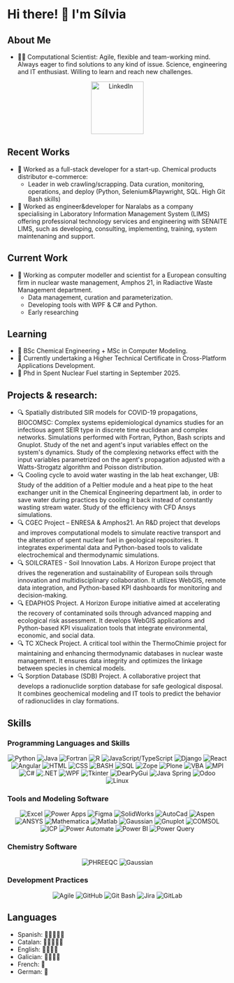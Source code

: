 # Hi there! 👋 I'm Sílvia

## About Me
- 👨‍💻 Computational Scientist: Agile, flexible and team-working mind. Always eager to find solutions to any kind of issue. Science, engineering and IT enthusiast. Willing to learn and reach new challenges.

<p align="center">
  <a href="https://www.linkedin.com/in/silvia-%C3%A1lvarez-d%C3%ADaz/" target="_blank"><img src="https://img.shields.io/badge/-LinkedIn-blue?style=flat-square&logo=linkedin&logoColor=white" alt="LinkedIn" width="120"></a>
</p>

## Recent Works
- 💼 Worked as a full-stack developer for a start-up. Chemical products distributor e-commerce:
  - Leader in web crawling/scrapping. Data curation, monitoring, operations, and deploy (Python, Selenium\&Playwright, SQL. High Git Bash skills)
- 💼 Worked as engineer&developer for Naralabs as a company specialising in Laboratory Information Management System (LIMS) offering professional technology services and engineering with SENAITE LIMS, such as developing, consulting, implementing, training, system maintenaning and support.

## Current Work
- 💼 Working as computer modeller and scientist for a European consulting firm in nuclear waste management, Amphos 21, in Radiactive Waste Management department.
  - Data management, curation and parameterization.
  - Developing tools with WPF & C# and Python.
  - Early researching

## Learning
- 🌱 BSc Chemical Engineering + MSc in Computer Modeling.
- 🌱 Currently undertaking a Higher Technical Certificate in Cross-Platform Applications Development.
- 🌱 Phd in Spent Nuclear Fuel starting in September 2025.

## Projects & research:
- 🔍 Spatially distributed SIR models for COVID-19 propagations, BIOCOMSC:
  Complex systems epidemiological dynamics studies for an infectious agent SEIR type in discrete time euclidean and complex networks. Simulations performed with Fortran, Python, Bash scripts and Gnuplot. Study of the net and agent's input variables effect on the system's dynamics. Study of the complexing networks effect with the input variables parametrized on the agent's propagation adjusted with a Watts-Strogatz algorithm and Poisson distribution.
- 🔍 Cooling cycle to avoid water wasting in the lab heat exchanger, UB:
  Study of the addition of a Peltier module and a heat pipe to the heat exchanger unit in the Chemical Engineering department lab, in order to save water during practices by cooling it back instead of constantly wasting stream water. Study of the efficiency with CFD Ansys simulations.
- 🔍 CGEC Project – ENRESA & Amphos21. An R&D project that develops and improves computational models to simulate reactive transport and the alteration of spent nuclear fuel in geological repositories. It integrates experimental data and Python-based tools to validate electrochemical and thermodynamic simulations.
- 🔍 SOILCRATES - Soil Innovation Labs. A Horizon Europe project that drives the regeneration and sustainability of European soils through innovation and multidisciplinary collaboration. It utilizes WebGIS, remote data integration, and Python-based KPI dashboards for monitoring and decision-making.
- 🔍 EDAPHOS Project. A Horizon Europe initiative aimed at accelerating the recovery of contaminated soils through advanced mapping and ecological risk assessment. It develops WebGIS applications and Python-based KPI visualization tools that integrate environmental, economic, and social data.
- 🔍 TC XCheck Project. A critical tool within the ThermoChimie project for maintaining and enhancing thermodynamic databases in nuclear waste management. It ensures data integrity and optimizes the linkage between species in chemical models.
- 🔍 Sorption Database (SDB) Project. A collaborative project that develops a radionuclide sorption database for safe geological disposal. It combines geochemical modeling and IT tools to predict the behavior of radionuclides in clay formations.

## Skills

### Programming Languages and Skills
<p align="center"> <img src="https://img.shields.io/badge/-Python-yellow?style=for-the-badge&logo=python" alt="Python"> <img src="https://img.shields.io/badge/-Java-red?style=for-the-badge&logo=java" alt="Java"> <img src="https://img.shields.io/badge/-Fortran-blue?style=for-the-badge&logo=fortran" alt="Fortran"> <img src="https://img.shields.io/badge/-R-informational?style=for-the-badge&logo=r" alt="R"> <img src="https://img.shields.io/badge/-JS/TS-green?style=for-the-badge&logo=javascript" alt="JavaScript/TypeScript"> <img src="https://img.shields.io/badge/-Django-darkgreen?style=for-the-badge&logo=django" alt="Django"> <img src="https://img.shields.io/badge/-React-blue?style=for-the-badge&logo=react" alt="React"> <img src="https://img.shields.io/badge/-Angular-red?style=for-the-badge&logo=angular" alt="Angular"> <img src="https://img.shields.io/badge/-HTML-orange?style=for-the-badge&logo=html5" alt="HTML"> <img src="https://img.shields.io/badge/-CSS-blueviolet?style=for-the-badge&logo=css3" alt="CSS"> <img src="https://img.shields.io/badge/-BASH-lightgrey?style=for-the-badge&logo=gnu-bash" alt="BASH"> <img src="https://img.shields.io/badge/-SQL-darkorange?style=for-the-badge&logo=mysql" alt="SQL"> <img src="https://img.shields.io/badge/-Zope-blueviolet?style=for-the-badge&logo=zope" alt="Zope"> <img src="https://img.shields.io/badge/-Plone-orange?style=for-the-badge&logo=plone" alt="Plone"> <img src="https://img.shields.io/badge/-VBA-yellow?style=for-the-badge&logo=microsoft-excel" alt="VBA"> <img src="https://img.shields.io/badge/-MPI-darkblue?style=for-the-badge&logo=mpi" alt="MPI"> <img src="https://img.shields.io/badge/-C%23-purple?style=for-the-badge&logo=c-sharp" alt="C#"> <img src="https://img.shields.io/badge/-.NET-blue?style=for-the-badge&logo=dotnet" alt=".NET"> <img src="https://img.shields.io/badge/-WPF-darkblue?style=for-the-badge&logo=windows" alt="WPF"> <img src="https://img.shields.io/badge/-Tkinter-lightgrey?style=for-the-badge&logo=python" alt="Tkinter"> <img src="https://img.shields.io/badge/-DearPyGui-orange?style=for-the-badge&logo=python" alt="DearPyGui"> <img src="https://img.shields.io/badge/-Java_Spring-red?style=for-the-badge&logo=java" alt="Java Spring"> <img src="https://img.shields.io/badge/-Odoo-blue?style=for-the-badge&logo=odoo" alt="Odoo"> <img src="https://img.shields.io/badge/-Linux-black?style=for-the-badge&logo=linux" alt="Linux"> </p>

### Tools and Modeling Software
<p align="center"> <img src="https://img.shields.io/badge/-Excel-green?style=flat-square&logo=microsoft-excel" alt="Excel"> <img src="https://img.shields.io/badge/-Power%20Apps-blue?style=flat-square&logo=microsoft-powerpoint" alt="Power Apps"> <img src="https://img.shields.io/badge/-Figma-orange?style=flat-square&logo=figma" alt="Figma"> <img src="https://img.shields.io/badge/-SolidWorks-red?style=flat-square&logo=solidworks" alt="SolidWorks"> <img src="https://img.shields.io/badge/-AutoCad-lightblue?style=flat-square&logo=autodesk" alt="AutoCad"> <img src="https://img.shields.io/badge/-Aspen-lightgreen?style=flat-square&logo=aspen" alt="Aspen"> <img src="https://img.shields.io/badge/-ANSYS-darkred?style=flat-square&logo=ansys" alt="ANSYS"> <img src="https://img.shields.io/badge/-Mathematica-purple?style=flat-square&logo=wolfram" alt="Mathematica"> <img src="https://img.shields.io/badge/-Matlab-yellowgreen?style=flat-square&logo=mathworks" alt="Matlab"> <img src="https://img.shields.io/badge/-Gaussian-blue?style=flat-square&logo=gnu-bash" alt="Gaussian"> <img src="https://img.shields.io/badge/-Gnuplot-lightpurple?style=flat-square&logo=gnuplot" alt="Gnuplot"> <img src="https://img.shields.io/badge/-COMSOL-FF6600?style=flat-square" alt="COMSOL"> <img src="https://img.shields.io/badge/-ICP-blue?style=flat-square" alt="ICP"> <img src="https://img.shields.io/badge/-Power%20Automate-blue?style=flat-square&logo=microsoft-powerpoint" alt="Power Automate"> <img src="https://img.shields.io/badge/-Power%20BI-yellow?style=flat-square&logo=microsoft-power-bi" alt="Power BI"> <img src="https://img.shields.io/badge/-Power%20Query-orange?style=flat-square&logo=microsoft-excel" alt="Power Query"> </p>

### Chemistry Software
<p align="center"> <img src="https://img.shields.io/badge/-PHREEQC-brightgreen?style=for-the-badge" alt="PHREEQC"> <img src="https://img.shields.io/badge/-Gaussian-blue?style=for-the-badge" alt="Gaussian"> </p>

### Development Practices
<p align="center"> <img src="https://img.shields.io/badge/-Agile-blueviolet?style=flat-square&logo=agile" alt="Agile"> <img src="https://img.shields.io/badge/-GitHub-black?style=flat-square&logo=github" alt="GitHub"> <img src="https://img.shields.io/badge/-Git%20Bash-lightgrey?style=flat-square&logo=gnu-bash" alt="Git Bash"> <img src="https://img.shields.io/badge/-Jira-red?style=flat-square&logo=jira" alt="Jira"> <img src="https://img.shields.io/badge/-GitLab-orange?style=flat-square&logo=gitlab" alt="GitLab"> </p>

## Languages

- Spanish: 🌟🌟🌟🌟🌟
- Catalan: 🌟🌟🌟🌟🌟
- English: 🌟🌟🌟🌟
- Galician: 🌟🌟🌟🌟
- French: 🌟
- German: 🌟

